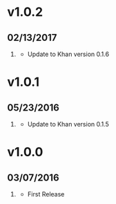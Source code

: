 # v1.0.2
## 02/13/2017

1. [](#update)
    * Update to Khan version 0.1.6

# v1.0.1
## 05/23/2016

1. [](#update)
    * Update to Khan version 0.1.5


# v1.0.0
## 03/07/2016

1. [](#new)
    * First Release
